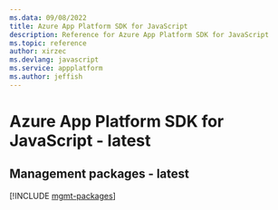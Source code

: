```yaml
---
ms.data: 09/08/2022
title: Azure App Platform SDK for JavaScript
description: Reference for Azure App Platform SDK for JavaScript
ms.topic: reference
author: xirzec
ms.devlang: javascript
ms.service: appplatform
ms.author: jeffish
---
```

# Azure App Platform SDK for JavaScript - latest

## Management packages - latest
[!INCLUDE [mgmt-packages](app-platform-mgmt-index.md)]